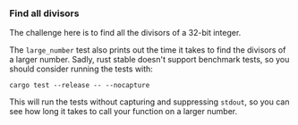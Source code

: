### Find all divisors

The challenge here is to find all the divisors of a 32-bit integer.

The `large_number` test also prints out the time it takes to find the divisors of a larger number. Sadly, rust stable doesn't support benchmark tests, so you should consider running the tests with:

```
cargo test --release -- --nocapture
```

This will run the tests without capturing and suppressing `stdout`, so you can see how long it takes to call your function on a larger number.
